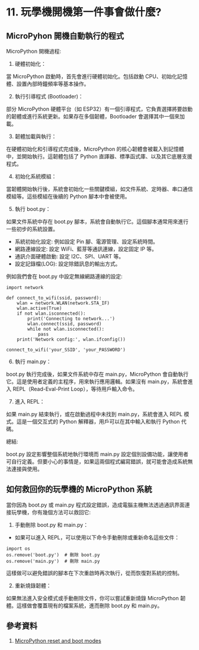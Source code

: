# 11. 玩學機開機第一件事會做什麼?

## MicroPyhon 開機自動執行的程式

MicroPython 開機過程:

1. 硬體初始化：

當 MicroPython 啟動時，首先會進行硬體初始化。包括啟動 CPU、初始化記憶體、設置內部時鐘頻率等基本操作。

2. 執行引導程式 (Bootloader)：

部分 MicroPython 硬體平台（如 ESP32）有一個引導程式，它負責選擇將要啟動的韌體或進行系統更新。如果存在多個韌體，Bootloader 會選擇其中一個來加載。

3. 韌體加載與執行：

在硬體初始化和引導程式完成後，MicroPython 的核心韌體會被載入到記憶體中，並開始執行。這韌體包括了 Python 直譯器、標準函式庫、以及其它底層支援程式。

4. 初始化系統模組：

當韌體開始執行後，系統會初始化一些關鍵模組，如文件系統、定時器、串口通信模組等。這些模組在後續的 Python 腳本中會被使用。

5. 執行 boot.py：

如果文件系統中存在 boot.py 腳本，系統會自動執行它。這個腳本通常用來進行一些初步的系統設置。

* 系統初始化設定: 例如設定 Pin 腳、電源管理、設定系統時間。
* 網路連線設定: 設定 WiFi、藍芽等通訊連線，設定固定 IP 等。
* 通訊介面硬體啟動: 設定 I2C、SPI、UART 等。
* 設定記錄檔(LOG): 設定除錯訊息的輸出方式。

例如我們會在 boot.py 中設定無線網路連線的設定:

```
import network

def connect_to_wifi(ssid, password):
    wlan = network.WLAN(network.STA_IF)
    wlan.active(True)
    if not wlan.isconnected():
        print('Connecting to network...')
        wlan.connect(ssid, password)
        while not wlan.isconnected():
            pass
    print('Network config:', wlan.ifconfig())

connect_to_wifi('your_SSID', 'your_PASSWORD')
```

6. 執行 main.py：

boot.py 執行完成後，如果文件系統中存在 main.py，MicroPython 會自動執行它。這是使用者定義的主程序，用來執行應用邏輯。如果沒有 main.py，系統會進入 REPL（Read-Eval-Print Loop），等待用戶輸入命令。

7. 進入 REPL：

如果 main.py 結束執行，或在啟動過程中未找到 main.py，系統會進入 REPL 模式。這是一個交互式的 Python 解釋器，用戶可以在其中輸入和執行 Python 代碼。

總結:

boot.py 設定影響整個系統地執行環境而 main.py 設定個別設備功能，讓使用者可自行定義。但要小心的事情是，如果這兩個程式編寫錯誤，就可能會造成系統無法連接與使用。

## 如何救回你的玩學機的 MicroPython 系統

當你因為 boot.py 或 main.py 程式設定錯誤，造成電腦主機無法透過通訊界面連接玩學機，你有幾個方法可以救回它:

1. 手動刪除 boot.py 和 main.py：

* 如果可以進入 REPL，可以使用以下命令手動刪除或重新命名這些文件：

```
import os
os.remove('boot.py')  # 刪除 boot.py
os.remove('main.py')  # 刪除 main.py
```

這樣做可以避免錯誤的腳本在下次重啟時再次執行，從而恢復對系統的控制。

2. 重新燒錄韌體：

如果無法進入安全模式或手動刪除文件，你可以嘗試重新燒錄 MicroPython 韌體。這樣做會覆蓋現有的檔案系統，進而刪除 boot.py 和 main.py。


## 參考資料

1. [MicroPython reset and boot modes](https://docs.micropython.org/en/latest/wipy/tutorial/reset.html)